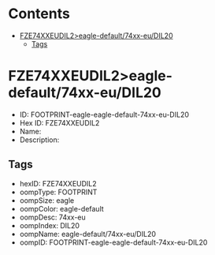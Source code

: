 



Contents
========

* [FZE74XXEUDIL2>eagle-default/74xx-eu/DIL20](#fze74xxeudil2eagle-default74xx-eudil20)
	* [Tags](#tags)

# FZE74XXEUDIL2>eagle-default/74xx-eu/DIL20

- ID: FOOTPRINT-eagle-eagle-default-74xx-eu-DIL20
- Hex ID: FZE74XXEUDIL2
- Name: 
- Description: 

## Tags

- hexID: FZE74XXEUDIL2
- oompType: FOOTPRINT
- oompSize: eagle
- oompColor: eagle-default
- oompDesc: 74xx-eu
- oompIndex: DIL20
- oompName: eagle-default/74xx-eu/DIL20
- oompID: FOOTPRINT-eagle-eagle-default-74xx-eu-DIL20
